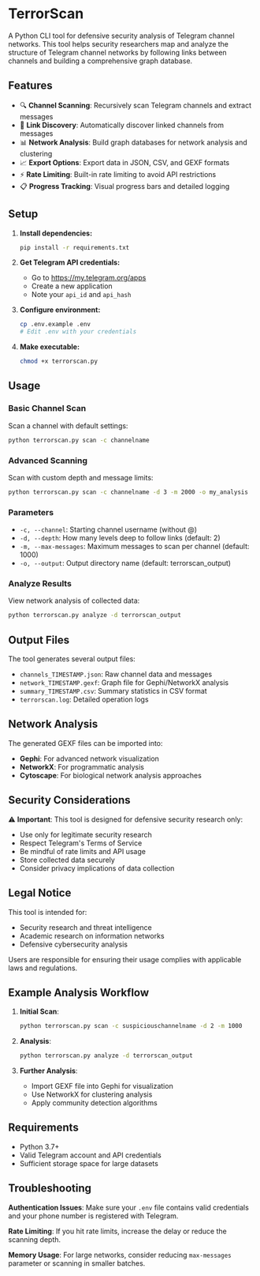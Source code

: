 # TerrorScan

A Python CLI tool for defensive security analysis of Telegram channel networks. This tool helps security researchers map and analyze the structure of Telegram channel networks by following links between channels and building a comprehensive graph database.

## Features

- 🔍 **Channel Scanning**: Recursively scan Telegram channels and extract messages
- 🔗 **Link Discovery**: Automatically discover linked channels from messages
- 📊 **Network Analysis**: Build graph databases for network analysis and clustering
- 📈 **Export Options**: Export data in JSON, CSV, and GEXF formats
- ⚡ **Rate Limiting**: Built-in rate limiting to avoid API restrictions
- 📋 **Progress Tracking**: Visual progress bars and detailed logging

## Setup

1. **Install dependencies:**
   ```bash
   pip install -r requirements.txt
   ```

2. **Get Telegram API credentials:**
   - Go to https://my.telegram.org/apps
   - Create a new application
   - Note your `api_id` and `api_hash`

3. **Configure environment:**
   ```bash
   cp .env.example .env
   # Edit .env with your credentials
   ```

4. **Make executable:**
   ```bash
   chmod +x terrorscan.py
   ```

## Usage

### Basic Channel Scan

Scan a channel with default settings:
```bash
python terrorscan.py scan -c channelname
```

### Advanced Scanning

Scan with custom depth and message limits:
```bash
python terrorscan.py scan -c channelname -d 3 -m 2000 -o my_analysis
```

### Parameters

- `-c, --channel`: Starting channel username (without @)
- `-d, --depth`: How many levels deep to follow links (default: 2)
- `-m, --max-messages`: Maximum messages to scan per channel (default: 1000)
- `-o, --output`: Output directory name (default: terrorscan_output)

### Analyze Results

View network analysis of collected data:
```bash
python terrorscan.py analyze -d terrorscan_output
```

## Output Files

The tool generates several output files:

- `channels_TIMESTAMP.json`: Raw channel data and messages
- `network_TIMESTAMP.gexf`: Graph file for Gephi/NetworkX analysis
- `summary_TIMESTAMP.csv`: Summary statistics in CSV format
- `terrorscan.log`: Detailed operation logs

## Network Analysis

The generated GEXF files can be imported into:
- **Gephi**: For advanced network visualization
- **NetworkX**: For programmatic analysis
- **Cytoscape**: For biological network analysis approaches

## Security Considerations

⚠️ **Important**: This tool is designed for defensive security research only:

- Use only for legitimate security research
- Respect Telegram's Terms of Service
- Be mindful of rate limits and API usage
- Store collected data securely
- Consider privacy implications of data collection

## Legal Notice

This tool is intended for:
- Security research and threat intelligence
- Academic research on information networks
- Defensive cybersecurity analysis

Users are responsible for ensuring their usage complies with applicable laws and regulations.

## Example Analysis Workflow

1. **Initial Scan**:
   ```bash
   python terrorscan.py scan -c suspiciouschannelname -d 2 -m 1000
   ```

2. **Analysis**:
   ```bash
   python terrorscan.py analyze -d terrorscan_output
   ```

3. **Further Analysis**:
   - Import GEXF file into Gephi for visualization
   - Use NetworkX for clustering analysis
   - Apply community detection algorithms

## Requirements

- Python 3.7+
- Valid Telegram account and API credentials
- Sufficient storage space for large datasets

## Troubleshooting

**Authentication Issues**: Make sure your `.env` file contains valid credentials and your phone number is registered with Telegram.

**Rate Limiting**: If you hit rate limits, increase the delay or reduce the scanning depth.

**Memory Usage**: For large networks, consider reducing `max-messages` parameter or scanning in smaller batches.